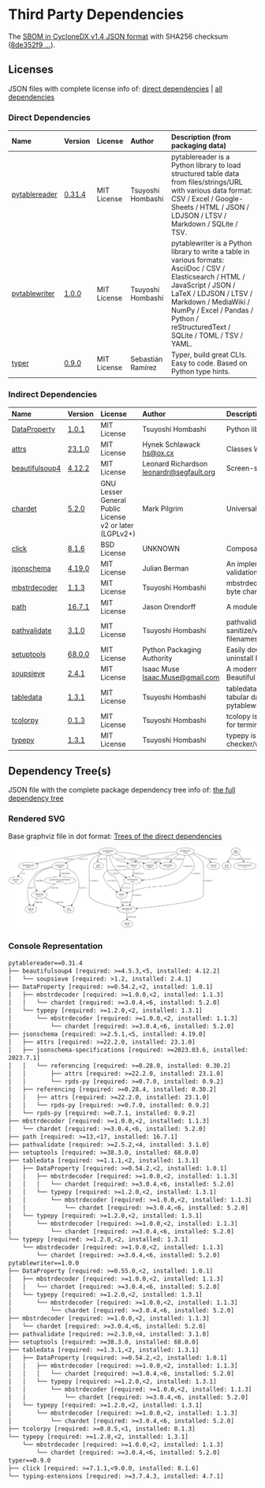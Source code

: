 # Third Party Dependencies

<!--[[[fill sbom_sha256()]]]-->
The [SBOM in CycloneDX v1.4 JSON format](https://git.sr.ht/~sthagen/taulukko/blob/default/sbom/cdx.json) with SHA256 checksum ([8de352f9 ...](https://git.sr.ht/~sthagen/taulukko/blob/default/sbom/cdx.json.sha256 "sha256:8de352f9a30eecea2e90bad8c757dcd75ebf92b2b19bae2dca2d755b7fc4ff69")).
<!--[[[end]]] (checksum: a5cf2121711d739ca15779a83c4efe2b)-->
## Licenses 

JSON files with complete license info of: [direct dependencies](direct-dependency-licenses.json) | [all dependencies](all-dependency-licenses.json)

### Direct Dependencies

<!--[[[fill direct_dependencies_table()]]]-->
| Name                                                        | Version                                                  | License     | Author            | Description (from packaging data)                                                                                                                                                                                                                                  |
|:------------------------------------------------------------|:---------------------------------------------------------|:------------|:------------------|:-------------------------------------------------------------------------------------------------------------------------------------------------------------------------------------------------------------------------------------------------------------------|
| [pytablereader](https://github.com/thombashi/pytablereader) | [0.31.4](https://pypi.org/project/pytablereader/0.31.4/) | MIT License | Tsuyoshi Hombashi | pytablereader is a Python library to load structured table data from files/strings/URL with various data format: CSV / Excel / Google-Sheets / HTML / JSON / LDJSON / LTSV / Markdown / SQLite / TSV.                                                              |
| [pytablewriter](https://github.com/thombashi/pytablewriter) | [1.0.0](https://pypi.org/project/pytablewriter/1.0.0/)   | MIT License | Tsuyoshi Hombashi | pytablewriter is a Python library to write a table in various formats: AsciiDoc / CSV / Elasticsearch / HTML / JavaScript / JSON / LaTeX / LDJSON / LTSV / Markdown / MediaWiki / NumPy / Excel / Pandas / Python / reStructuredText / SQLite / TOML / TSV / YAML. |
| [typer](https://github.com/tiangolo/typer)                  | [0.9.0](https://pypi.org/project/typer/0.9.0/)           | MIT License | Sebastián Ramírez | Typer, build great CLIs. Easy to code. Based on Python type hints.                                                                                                                                                                                                 |
<!--[[[end]]] (checksum: ae3e28a61acc3f2517a2e07c2ac7800a)-->

### Indirect Dependencies

<!--[[[fill indirect_dependencies_table()]]]-->
| Name                                                                 | Version                                                   | License                                                 | Author                                     | Description (from packaging data)                                                                               |
|:---------------------------------------------------------------------|:----------------------------------------------------------|:--------------------------------------------------------|:-------------------------------------------|:----------------------------------------------------------------------------------------------------------------|
| [DataProperty](https://github.com/thombashi/DataProperty)            | [1.0.1](https://pypi.org/project/DataProperty/1.0.1/)     | MIT License                                             | Tsuyoshi Hombashi                          | Python library for extract property from data.                                                                  |
| [attrs](https://www.attrs.org/en/stable/changelog.html)              | [23.1.0](https://pypi.org/project/attrs/23.1.0/)          | MIT License                                             | Hynek Schlawack <hs@ox.cx>                 | Classes Without Boilerplate                                                                                     |
| [beautifulsoup4](https://www.crummy.com/software/BeautifulSoup/bs4/) | [4.12.2](https://pypi.org/project/beautifulsoup4/4.12.2/) | MIT License                                             | Leonard Richardson <leonardr@segfault.org> | Screen-scraping library                                                                                         |
| [chardet](https://github.com/chardet/chardet)                        | [5.2.0](https://pypi.org/project/chardet/5.2.0/)          | GNU Lesser General Public License v2 or later (LGPLv2+) | Mark Pilgrim                               | Universal encoding detector for Python 3                                                                        |
| [click](https://palletsprojects.com/p/click/)                        | [8.1.6](https://pypi.org/project/click/8.1.6/)            | BSD License                                             | UNKNOWN                                    | Composable command line interface toolkit                                                                       |
| [jsonschema](https://github.com/python-jsonschema/jsonschema)        | [4.19.0](https://pypi.org/project/jsonschema/4.19.0/)     | MIT License                                             | Julian Berman                              | An implementation of JSON Schema validation for Python                                                          |
| [mbstrdecoder](https://github.com/thombashi/mbstrdecoder)            | [1.1.3](https://pypi.org/project/mbstrdecoder/1.1.3/)     | MIT License                                             | Tsuyoshi Hombashi                          | mbstrdecoder is a Python library for multi-byte character string decoder                                        |
| [path](https://github.com/jaraco/path)                               | [16.7.1](https://pypi.org/project/path/16.7.1/)           | MIT License                                             | Jason Orendorff                            | A module wrapper for os.path                                                                                    |
| [pathvalidate](https://github.com/thombashi/pathvalidate)            | [3.1.0](https://pypi.org/project/pathvalidate/3.1.0/)     | MIT License                                             | Tsuyoshi Hombashi                          | pathvalidate is a Python library to sanitize/validate a string such as filenames/file-paths/etc.                |
| [setuptools](https://github.com/pypa/setuptools)                     | [68.0.0](https://pypi.org/project/setuptools/68.0.0/)     | MIT License                                             | Python Packaging Authority                 | Easily download, build, install, upgrade, and uninstall Python packages                                         |
| [soupsieve](https://github.com/facelessuser/soupsieve)               | [2.4.1](https://pypi.org/project/soupsieve/2.4.1/)        | MIT License                                             | Isaac Muse <Isaac.Muse@gmail.com>          | A modern CSS selector implementation for Beautiful Soup.                                                        |
| [tabledata](https://github.com/thombashi/tabledata)                  | [1.3.1](https://pypi.org/project/tabledata/1.3.1/)        | MIT License                                             | Tsuyoshi Hombashi                          | tabledata is a Python library to represent tabular data. Used for pytablewriter/pytablereader/SimpleSQLite/etc. |
| [tcolorpy](https://github.com/thombashi/tcolorpy)                    | [0.1.3](https://pypi.org/project/tcolorpy/0.1.3/)         | MIT License                                             | Tsuyoshi Hombashi                          | tcolopy is a Python library to apply true color for terminal text.                                              |
| [typepy](https://github.com/thombashi/typepy)                        | [1.3.1](https://pypi.org/project/typepy/1.3.1/)           | MIT License                                             | Tsuyoshi Hombashi                          | typepy is a Python library for variable type checker/validator/converter at a run time.                         |
<!--[[[end]]] (checksum: a3635290953e8a9018e25424ec707db8)-->

## Dependency Tree(s)

JSON file with the complete package dependency tree info of: [the full dependency tree](package-dependency-tree.json)

### Rendered SVG

Base graphviz file in dot format: [Trees of the direct dependencies](package-dependency-tree.dot.txt)

<img src="./package-dependency-tree.svg" alt="Trees of the direct dependencies" title="Trees of the direct dependencies"/>

### Console Representation

<!--[[[fill dependency_tree_console_text()]]]-->
````console
pytablereader==0.31.4
├── beautifulsoup4 [required: >=4.5.3,<5, installed: 4.12.2]
│   └── soupsieve [required: >1.2, installed: 2.4.1]
├── DataProperty [required: >=0.54.2,<2, installed: 1.0.1]
│   ├── mbstrdecoder [required: >=1.0.0,<2, installed: 1.1.3]
│   │   └── chardet [required: >=3.0.4,<6, installed: 5.2.0]
│   └── typepy [required: >=1.2.0,<2, installed: 1.3.1]
│       └── mbstrdecoder [required: >=1.0.0,<2, installed: 1.1.3]
│           └── chardet [required: >=3.0.4,<6, installed: 5.2.0]
├── jsonschema [required: >=2.5.1,<5, installed: 4.19.0]
│   ├── attrs [required: >=22.2.0, installed: 23.1.0]
│   ├── jsonschema-specifications [required: >=2023.03.6, installed: 2023.7.1]
│   │   └── referencing [required: >=0.28.0, installed: 0.30.2]
│   │       ├── attrs [required: >=22.2.0, installed: 23.1.0]
│   │       └── rpds-py [required: >=0.7.0, installed: 0.9.2]
│   ├── referencing [required: >=0.28.4, installed: 0.30.2]
│   │   ├── attrs [required: >=22.2.0, installed: 23.1.0]
│   │   └── rpds-py [required: >=0.7.0, installed: 0.9.2]
│   └── rpds-py [required: >=0.7.1, installed: 0.9.2]
├── mbstrdecoder [required: >=1.0.0,<2, installed: 1.1.3]
│   └── chardet [required: >=3.0.4,<6, installed: 5.2.0]
├── path [required: >=13,<17, installed: 16.7.1]
├── pathvalidate [required: >=2.5.2,<4, installed: 3.1.0]
├── setuptools [required: >=38.3.0, installed: 68.0.0]
├── tabledata [required: >=1.1.1,<2, installed: 1.3.1]
│   ├── DataProperty [required: >=0.54.2,<2, installed: 1.0.1]
│   │   ├── mbstrdecoder [required: >=1.0.0,<2, installed: 1.1.3]
│   │   │   └── chardet [required: >=3.0.4,<6, installed: 5.2.0]
│   │   └── typepy [required: >=1.2.0,<2, installed: 1.3.1]
│   │       └── mbstrdecoder [required: >=1.0.0,<2, installed: 1.1.3]
│   │           └── chardet [required: >=3.0.4,<6, installed: 5.2.0]
│   └── typepy [required: >=1.2.0,<2, installed: 1.3.1]
│       └── mbstrdecoder [required: >=1.0.0,<2, installed: 1.1.3]
│           └── chardet [required: >=3.0.4,<6, installed: 5.2.0]
└── typepy [required: >=1.2.0,<2, installed: 1.3.1]
    └── mbstrdecoder [required: >=1.0.0,<2, installed: 1.1.3]
        └── chardet [required: >=3.0.4,<6, installed: 5.2.0]
pytablewriter==1.0.0
├── DataProperty [required: >=0.55.0,<2, installed: 1.0.1]
│   ├── mbstrdecoder [required: >=1.0.0,<2, installed: 1.1.3]
│   │   └── chardet [required: >=3.0.4,<6, installed: 5.2.0]
│   └── typepy [required: >=1.2.0,<2, installed: 1.3.1]
│       └── mbstrdecoder [required: >=1.0.0,<2, installed: 1.1.3]
│           └── chardet [required: >=3.0.4,<6, installed: 5.2.0]
├── mbstrdecoder [required: >=1.0.0,<2, installed: 1.1.3]
│   └── chardet [required: >=3.0.4,<6, installed: 5.2.0]
├── pathvalidate [required: >=2.3.0,<4, installed: 3.1.0]
├── setuptools [required: >=38.3.0, installed: 68.0.0]
├── tabledata [required: >=1.3.1,<2, installed: 1.3.1]
│   ├── DataProperty [required: >=0.54.2,<2, installed: 1.0.1]
│   │   ├── mbstrdecoder [required: >=1.0.0,<2, installed: 1.1.3]
│   │   │   └── chardet [required: >=3.0.4,<6, installed: 5.2.0]
│   │   └── typepy [required: >=1.2.0,<2, installed: 1.3.1]
│   │       └── mbstrdecoder [required: >=1.0.0,<2, installed: 1.1.3]
│   │           └── chardet [required: >=3.0.4,<6, installed: 5.2.0]
│   └── typepy [required: >=1.2.0,<2, installed: 1.3.1]
│       └── mbstrdecoder [required: >=1.0.0,<2, installed: 1.1.3]
│           └── chardet [required: >=3.0.4,<6, installed: 5.2.0]
├── tcolorpy [required: >=0.0.5,<1, installed: 0.1.3]
└── typepy [required: >=1.2.0,<2, installed: 1.3.1]
    └── mbstrdecoder [required: >=1.0.0,<2, installed: 1.1.3]
        └── chardet [required: >=3.0.4,<6, installed: 5.2.0]
typer==0.9.0
├── click [required: >=7.1.1,<9.0.0, installed: 8.1.6]
└── typing-extensions [required: >=3.7.4.3, installed: 4.7.1]
````
<!--[[[end]]] (checksum: 3dd6c6e9c5a7f7c116453e71b20f9e9f)-->
